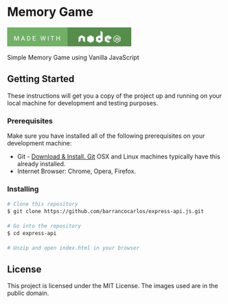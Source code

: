 # Memory Game

![Alt Text](https://github.com/barrancocarlos/express-api/blob/master/public/node.jpg)

Simple Memory Game using Vanilla JavaScript

## Getting Started

These instructions will get you a copy of the project up and running on your local machine for development and testing purposes.

### Prerequisites

Make sure you have installed all of the following prerequisites on your development machine:

* Git - [Download & Install. Git](https://git-scm.com/book/en/v2/Getting-Started-Installing-Git) OSX and Linux machines typically have this already installed.
* Internet Browser: Chrome, Opera, Firefox.


### Installing

```bash
# Clone this repository
$ git clone https://github.com/barrancocarlos/express-api.js.git

# Go into the repository
$ cd express-api

# Unzip and open index.html in your browser

```

## License

This project is licensed under the MIT License.
The images used are in the public domain.

